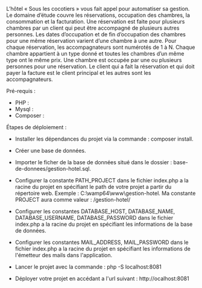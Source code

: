 L’hôtel « Sous les cocotiers » vous fait appel pour automatiser sa gestion. Le domaine d’étude couvre les réservations, occupation des chambres, la consommation et la facturation. Une réservation est faite pour plusieurs chambres par un client qui peut être accompagné de plusieurs autres personnes. Les dates d’occupation et de fin d’occupation des chambres pour une même réservation varient d’une chambre à une autre. Pour chaque réservation, les accompagnateurs sont numérotés de 1 à N. Chaque chambre appartient à un type donné et toutes les chambres d’un même type ont le même prix. Une chambre est occupée par une ou plusieurs personnes pour une réservation. Le client qui a fait la réservation et qui doit payer la facture est le client principal et les autres sont les accompagnateurs.

Pré-requis : 

- PHP : 
- Mysql : 
- Composer : 


Étapes de déploiement : 

- Installer les dépendances du projet via la commande : composer install.

- Créer une base de données.

- Importer le ficher de la base de données situé dans le dossier : base-de-donnees/gestion-hotel.sql.

- Configurer la constante PATH_PROJECT dans le fichier index.php a la racine du projet en spécifiant le path de votre projet a partir du répertoire web. 
Exemple : C:\wamp64\www\gestion-hotel. Ma constante PROJECT aura comme valeur : /gestion-hotel/

- Configurer les constantes DATABASE_HOST, DATABASE_NAME, DATABASE_USERNAME, DATABASE_PASSWORD dans le fichier index.php a la racine du projet en spécifiant les informations de la base de données.

- Configurer les constantes MAIL_ADDRESS, MAIL_PASSWORD dans le fichier index.php a la racine du projet en spécifiant les informations de l'émetteur des mails dans l'application.

- Lancer le projet avec la commande : php -S localhost:8081

- Déployer votre projet en accédant a l'url suivant : http://ocalhost:8081